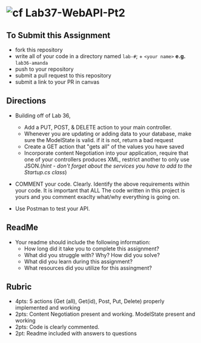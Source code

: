 ![cf](http://i.imgur.com/7v5ASc8.png) Lab37-WebAPI-Pt2
=====================================

## To Submit this Assignment
- fork this repository
- write all of your code in a directory named `lab-#`; + `<your name>` **e.g.** `lab36-amanda`
- push to your repository
- submit a pull request to this repository
- submit a link to your PR in canvas

## Directions 
- Building off of Lab 36, 
  - Add a PUT, POST, & DELETE action to your main controller.
  - Whenever you are updating or adding data to your database, make sure the ModelState is valid. if it is not, return a bad request
  - Create a GET action that "gets all" of the values you have saved
  - Incorporate content Negotiation into your application, require that one of your controllers produces XML, restrict another to only use JSON.(*hint - don't forget about the services you have to add to the Startup.cs class*)
  
-  COMMENT your code. Clearly. Identify the above requirements within your code. It is important that ALL The code written in this project is yours and you comment exaclty what/why everything is going on. 
- Use Postman to test your API.

## ReadMe
- Your readme should include the following information:
	- How long did it take you to complete this assignment?
	- What did you struggle with? Why? How did you solve?
	- What did you learn during this assignment?
    - What resources did you utilize for this assingment?

## Rubric
- 4pts: 5 actions (Get (all), Get(id), Post, Put, Delete) properly implemented and working
- 2pts: Content Negotiation present and working. ModelState present and working
- 2pts: Code is clearly commented.
- 2pt: Readme included with answers to questions
